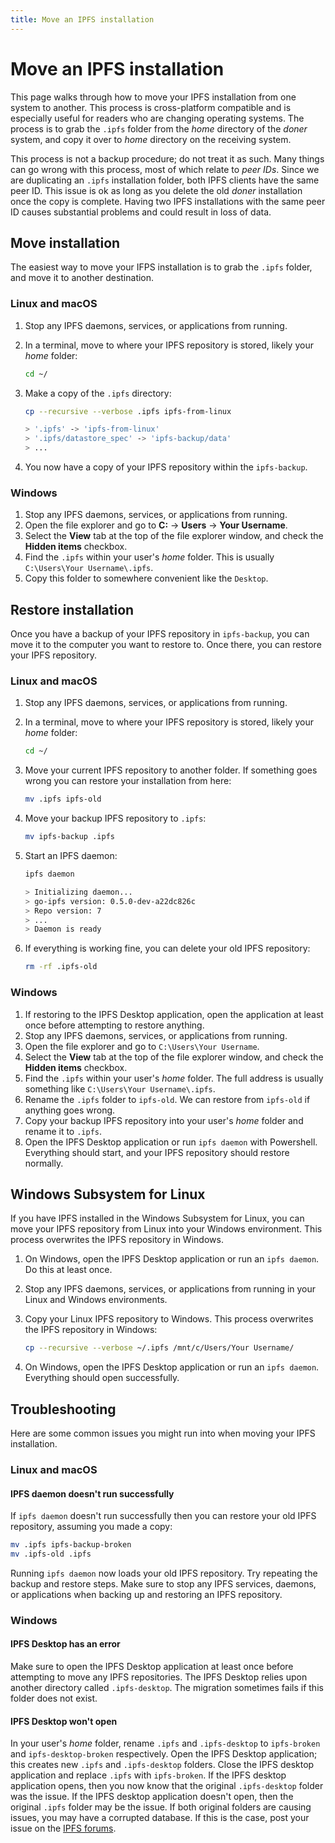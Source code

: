```yaml
---
title: Move an IPFS installation
---
```


# Move an IPFS installation

This page walks through how to move your IPFS installation from one system to another. This process is cross-platform compatible and is especially useful for readers who are changing operating systems. The process is to grab the `.ipfs` folder from the _home_ directory of the _doner_ system, and copy it over to _home_ directory on the receiving system.

This process is not a backup procedure; do not treat it as such. Many things can go wrong with this process, most of which relate to _peer IDs_. Since we are duplicating an `.ipfs` installation folder, both IPFS clients have the same peer ID. This issue is ok as long as you delete the old _doner_ installation once the copy is complete. Having two IPFS installations with the same peer ID causes substantial problems and could result in loss of data.

## Move installation

The easiest way to move your IFPS installation is to grab the `.ipfs` folder, and move it to another destination.

### Linux and macOS

1. Stop any IPFS daemons, services, or applications from running.
1. In a terminal, move to where your IPFS repository is stored, likely your _home_ folder:

    ```bash
    cd ~/
    ```

1. Make a copy of the `.ipfs` directory:

    ```bash
    cp --recursive --verbose .ipfs ipfs-from-linux

    > '.ipfs' -> 'ipfs-from-linux'
    > '.ipfs/datastore_spec' -> 'ipfs-backup/data'
    > ...
    ```

1. You now have a copy of your IPFS repository within the `ipfs-backup`.

### Windows

1. Stop any IPFS daemons, services, or applications from running.
1. Open the file explorer and go to **C:** → **Users** → **Your Username**.
1. Select the **View** tab at the top of the file explorer window, and check the **Hidden items** checkbox.
1. Find the `.ipfs` within your user's _home_ folder. This is usually `C:\Users\Your Username\.ipfs`.
1. Copy this folder to somewhere convenient like the `Desktop`.

## Restore installation

Once you have a backup of your IPFS repository in `ipfs-backup`, you can move it to the computer you want to restore to. Once there, you can restore your IPFS repository.

### Linux and macOS

1. Stop any IPFS daemons, services, or applications from running.
1. In a terminal, move to where your IPFS repository is stored, likely your _home_ folder:

    ```bash
    cd ~/
    ```

1. Move your current IPFS repository to another folder. If something goes wrong you can restore your installation from here:

    ```bash
    mv .ipfs ipfs-old
    ```

1. Move your backup IPFS repository to `.ipfs`:

    ```bash
    mv ipfs-backup .ipfs
    ```

1. Start an IPFS daemon:

    ```bash
    ipfs daemon

    > Initializing daemon...
    > go-ipfs version: 0.5.0-dev-a22dc826c
    > Repo version: 7
    > ...
    > Daemon is ready
    ```

1. If everything is working fine, you can delete your old IPFS repository:

    ```bash
    rm -rf .ipfs-old
    ```

### Windows

1. If restoring to the IPFS Desktop application, open the application at least once before attempting to restore anything.
1. Stop any IPFS daemons, services, or applications from running.
1. Open the file explorer and go to `C:\Users\Your Username`.
1. Select the **View** tab at the top of the file explorer window, and check the **Hidden items** checkbox.
1. Find the `.ipfs` within your user's _home_ folder. The full address is usually something like `C:\Users\Your Username\.ipfs`.
1. Rename the `.ipfs` folder to `ipfs-old`. We can restore from `ipfs-old` if anything goes wrong.
1. Copy your backup IPFS repository into your user's _home_ folder and rename it to `.ipfs`.
1. Open the IPFS Desktop application or run `ipfs daemon` with Powershell. Everything should start, and your IPFS repository should restore normally.

## Windows Subsystem for Linux

If you have IPFS installed in the Windows Subsystem for Linux, you can move your IPFS repository from Linux into your Windows environment. This process overwrites the IPFS repository in Windows.

1. On Windows, open the IPFS Desktop application or run an `ipfs daemon`. Do this at least once.
1. Stop any IPFS daemons, services, or applications from running in your Linux and Windows environments.
1. Copy your Linux IPFS repository to Windows. This process overwrites the IPFS repository in Windows:

    ```bash
    cp --recursive --verbose ~/.ipfs /mnt/c/Users/Your Username/
    ```

1. On Windows, open the IPFS Desktop application or run an `ipfs daemon`. Everything should open successfully.

## Troubleshooting

Here are some common issues you might run into when moving your IPFS installation.

### Linux and macOS

#### IPFS daemon doesn't run successfully

If `ipfs daemon` doesn't run successfully then you can restore your old IPFS repository, assuming you made a copy:

```bash
mv .ipfs ipfs-backup-broken
mv .ipfs-old .ipfs
```

Running `ipfs daemon` now loads your old IPFS repository. Try repeating the backup and restore steps. Make sure to stop any IPFS services, daemons, or applications when backing up and restoring an IPFS repository.

### Windows

#### IPFS Desktop has an error

Make sure to open the IPFS Desktop application at least once before attempting to move any IPFS repositories. The IPFS Desktop relies upon another directory called `.ipfs-desktop`. The migration sometimes fails if this folder does not exist.

#### IPFS Desktop won't open

In your user's _home_ folder, rename `.ipfs` and `.ipfs-desktop` to `ipfs-broken` and `ipfs-desktop-broken` respectively. Open the IPFS Desktop application; this creates new `.ipfs` and `.ipfs-desktop` folders. Close the IPFS desktop application and replace `.ipfs` with `ipfs-broken`. If the IPFS desktop application opens, then you now know that the original `.ipfs-desktop` folder was the issue. If the IPFS desktop application doesn't open, then the original `.ipfs` folder may be the issue. If both original folders are causing issues, you may have a corrupted database. If this is the case, post your issue on the [IPFS forums](https://discuss.ipfs.io/).
